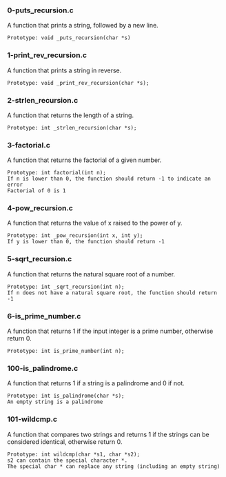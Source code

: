 <h3>0-puts_recursion.c</h3>
A function that prints a string, followed by a new line.

	Prototype: void _puts_recursion(char *s)

<h3>1-print_rev_recursion.c</h3>
A function that prints a string in reverse.

	Prototype: void _print_rev_recursion(char *s);

<h3>2-strlen_recursion.c</h3>
A function that returns the length of a string.

	Prototype: int _strlen_recursion(char *s);

<h3>3-factorial.c</h3>
A function that returns the factorial of a given number.

	Prototype: int factorial(int n);
	If n is lower than 0, the function should return -1 to indicate an error
	Factorial of 0 is 1

<h3>4-pow_recursion.c</h3>
A function that returns the value of x raised to the power of y.

	Prototype: int _pow_recursion(int x, int y);
	If y is lower than 0, the function should return -1

<h3>5-sqrt_recursion.c</h3>
A function that returns the natural square root of a number.

	Prototype: int _sqrt_recursion(int n);
	If n does not have a natural square root, the function should return -1

<h3>6-is_prime_number.c</h3>
A function that returns 1 if the input integer is a prime number, otherwise return 0.

	Prototype: int is_prime_number(int n);

<h3>100-is_palindrome.c</h3>
A function that returns 1 if a string is a palindrome and 0 if not.

	Prototype: int is_palindrome(char *s);
	An empty string is a palindrome

<h3>101-wildcmp.c</h3>
A function that compares two strings and returns 1 if the strings can be considered identical,
otherwise return 0.

	Prototype: int wildcmp(char *s1, char *s2);
	s2 can contain the special character *.
	The special char * can replace any string (including an empty string)
